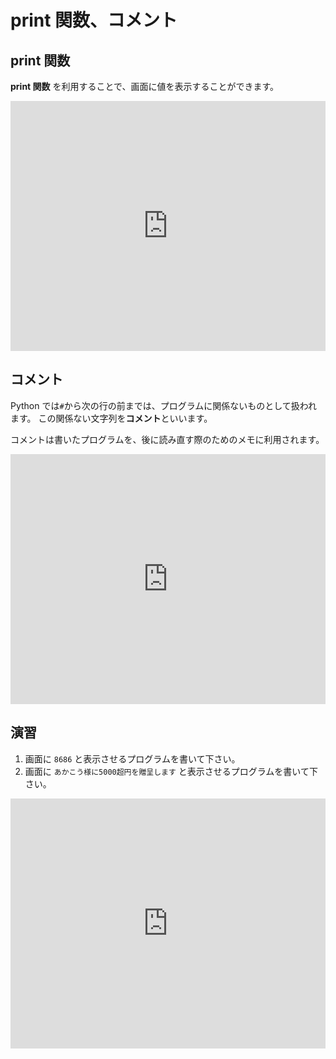 # print 関数、コメント

## print 関数

**print 関数** を利用することで、画面に値を表示することができます。

<iframe height="400px" width="100%" src="https://repl.it/@akakou/learn-python-1-1?lite=true" scrolling="no" frameborder="no" allowtransparency="true" allowfullscreen="true" sandbox="allow-forms allow-pointer-lock allow-popups allow-same-origin allow-scripts allow-modals"></iframe>

## コメント

Python では`#`から次の行の前までは、プログラムに関係ないものとして扱われます。
この関係ない文字列を**コメント**といいます。

コメントは書いたプログラムを、後に読み直す際のためのメモに利用されます。

<iframe height="400px" width="100%" src="https://repl.it/@akakou/learn-python-1-2?lite=true" scrolling="no" frameborder="no" allowtransparency="true" allowfullscreen="true" sandbox="allow-forms allow-pointer-lock allow-popups allow-same-origin allow-scripts allow-modals"></iframe>

## 演習

1. 画面に `8686` と表示させるプログラムを書いて下さい。
2. 画面に `あかこう様に5000超円を贈呈します` と表示させるプログラムを書いて下さい。

<iframe height="400px" width="100%" src="https://repl.it/@akakou/learn-python-1-3?lite=true" scrolling="no" frameborder="no" allowtransparency="true" allowfullscreen="true" sandbox="allow-forms allow-pointer-lock allow-popups allow-same-origin allow-scripts allow-modals"></iframe>
